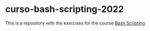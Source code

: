 # curso-bash-scripting-2022

This is a repository with the exercises for the course [Bash Scripting](https://platzi.com/cursos/bash-shell/)
